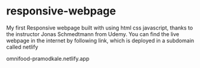 # responsive-webpage
My first Responsive webpage built with using html css javascript, thanks to the instructor Jonas Schmedtmann from Udemy.
You can find the live webpage in the internet by following link, which is deployed in a subdomain called netlify


omnifood-pramodkale.netlify.app
